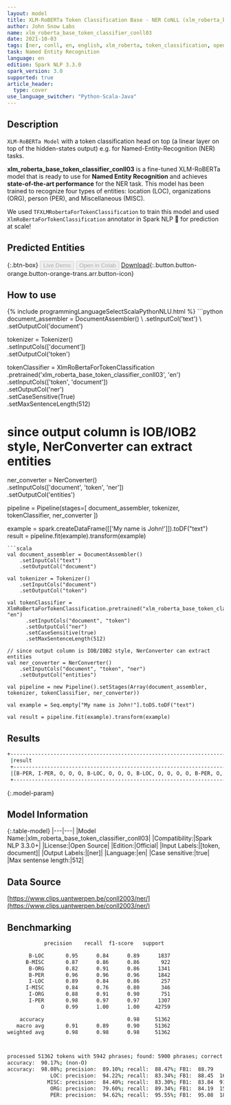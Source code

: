 ```yaml
---
layout: model
title: XLM-RoBERTa Token Classification Base - NER CoNLL (xlm_roberta_base_token_classifier_conll03)
author: John Snow Labs
name: xlm_roberta_base_token_classifier_conll03
date: 2021-10-03
tags: [ner, conll, en, english, xlm_roberta, token_classification, open_source]
task: Named Entity Recognition
language: en
edition: Spark NLP 3.3.0
spark_version: 3.0
supported: true
article_header:
  type: cover
use_language_switcher: "Python-Scala-Java"
---
```


## Description

`XLM-RoBERTa Model` with a token classification head on top (a linear layer on top of the hidden-states output) e.g. for Named-Entity-Recognition (NER) tasks.

**xlm_roberta_base_token_classifier_conll03** is a fine-tuned XLM-RoBERTa model that is ready to use for **Named Entity Recognition** and achieves **state-of-the-art performance** for the NER task. This model has been trained to recognize four types of entities: location (LOC), organizations (ORG), person (PER), and Miscellaneous (MISC). 

We used `TFXLMRobertaForTokenClassification` to train this model and used `XlmRoBertaForTokenClassification` annotator in Spark NLP 🚀 for prediction at scale!

## Predicted Entities



{:.btn-box}
<button class="button button-orange" disabled>Live Demo</button>
<button class="button button-orange" disabled>Open in Colab</button>
[Download](https://s3.amazonaws.com/auxdata.johnsnowlabs.com/public/models/xlm_roberta_base_token_classifier_conll03_en_3.3.0_3.0_1633270922324.zip){:.button.button-orange.button-orange-trans.arr.button-icon}

## How to use



<div class="tabs-box" markdown="1">
{% include programmingLanguageSelectScalaPythonNLU.html %}
```python
document_assembler = DocumentAssembler() \
    .setInputCol('text') \
    .setOutputCol('document')

tokenizer = Tokenizer() \
    .setInputCols(['document']) \
    .setOutputCol('token')

tokenClassifier = XlmRoBertaForTokenClassification \
      .pretrained('xlm_roberta_base_token_classifier_conll03', 'en') \
      .setInputCols(['token', 'document']) \
      .setOutputCol('ner') \
      .setCaseSensitive(True) \
      .setMaxSentenceLength(512)

# since output column is IOB/IOB2 style, NerConverter can extract entities
ner_converter = NerConverter() \
    .setInputCols(['document', 'token', 'ner']) \
    .setOutputCol('entities')

pipeline = Pipeline(stages=[
    document_assembler, 
    tokenizer,
    tokenClassifier,
    ner_converter
])

example = spark.createDataFrame([['My name is John!']]).toDF("text")
result = pipeline.fit(example).transform(example)
```
```scala
val document_assembler = DocumentAssembler() 
    .setInputCol("text") 
    .setOutputCol("document")

val tokenizer = Tokenizer() 
    .setInputCols("document") 
    .setOutputCol("token")

val tokenClassifier = XlmRoBertaForTokenClassification.pretrained("xlm_roberta_base_token_classifier_conll03", "en")
      .setInputCols("document", "token")
      .setOutputCol("ner")
      .setCaseSensitive(true)
      .setMaxSentenceLength(512)

// since output column is IOB/IOB2 style, NerConverter can extract entities
val ner_converter = NerConverter() 
    .setInputCols("document", "token", "ner") 
    .setOutputCol("entities")

val pipeline = new Pipeline().setStages(Array(document_assembler, tokenizer, tokenClassifier, ner_converter))

val example = Seq.empty["My name is John!"].toDS.toDF("text")

val result = pipeline.fit(example).transform(example)
```
</div>

## Results

```bash
+------------------------------------------------------------------------------------+
 |result                                                                              |
 +------------------------------------------------------------------------------------+
 |[B-PER, I-PER, O, O, O, B-LOC, O, O, O, B-LOC, O, O, O, O, B-PER, O, O, O, O, B-LOC]|
 +------------------------------------------------------------------------------------+
```

{:.model-param}
## Model Information

{:.table-model}
|---|---|
|Model Name:|xlm_roberta_base_token_classifier_conll03|
|Compatibility:|Spark NLP 3.3.0+|
|License:|Open Source|
|Edition:|Official|
|Input Labels:|[token, document]|
|Output Labels:|[ner]|
|Language:|en|
|Case sensitive:|true|
|Max sentense length:|512|

## Data Source

[https://www.clips.uantwerpen.be/conll2003/ner/](https://www.clips.uantwerpen.be/conll2003/ner/)

## Benchmarking

```bash
            precision    recall  f1-score   support

       B-LOC       0.95      0.84      0.89      1837
      B-MISC       0.87      0.86      0.86       922
       B-ORG       0.82      0.91      0.86      1341
       B-PER       0.96      0.96      0.96      1842
       I-LOC       0.89      0.84      0.86       257
      I-MISC       0.84      0.76      0.80       346
       I-ORG       0.88      0.91      0.90       751
       I-PER       0.98      0.97      0.97      1307
           O       0.99      1.00      1.00     42759

    accuracy                           0.98     51362
   macro avg       0.91      0.89      0.90     51362
weighted avg       0.98      0.98      0.98     51362



processed 51362 tokens with 5942 phrases; found: 5900 phrases; correct: 5257.
accuracy:  90.17%; (non-O)
accuracy:  98.08%; precision:  89.10%; recall:  88.47%; FB1:  88.79
              LOC: precision:  94.22%; recall:  83.34%; FB1:  88.45  1625
             MISC: precision:  84.40%; recall:  83.30%; FB1:  83.84  910
              ORG: precision:  79.60%; recall:  89.34%; FB1:  84.19  1505
              PER: precision:  94.62%; recall:  95.55%; FB1:  95.08  1860

```